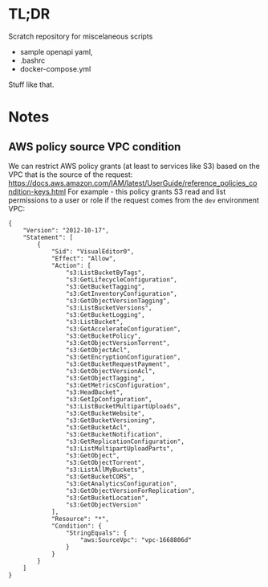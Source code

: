 # TL;DR

Scratch repository for miscelaneous scripts 
* sample openapi yaml, 
* .bashrc
* docker-compose.yml

Stuff like that.

# Notes

## AWS policy source VPC condition

We can restrict AWS policy grants (at least to services like S3) based on the VPC that is the source of the request:
    https://docs.aws.amazon.com/IAM/latest/UserGuide/reference_policies_condition-keys.html
For example - this policy grants S3 read and list permissions to a user or role if the request comes from the `dev` environment VPC:
```
{
    "Version": "2012-10-17",
    "Statement": [
        {
            "Sid": "VisualEditor0",
            "Effect": "Allow",
            "Action": [
                "s3:ListBucketByTags",
                "s3:GetLifecycleConfiguration",
                "s3:GetBucketTagging",
                "s3:GetInventoryConfiguration",
                "s3:GetObjectVersionTagging",
                "s3:ListBucketVersions",
                "s3:GetBucketLogging",
                "s3:ListBucket",
                "s3:GetAccelerateConfiguration",
                "s3:GetBucketPolicy",
                "s3:GetObjectVersionTorrent",
                "s3:GetObjectAcl",
                "s3:GetEncryptionConfiguration",
                "s3:GetBucketRequestPayment",
                "s3:GetObjectVersionAcl",
                "s3:GetObjectTagging",
                "s3:GetMetricsConfiguration",
                "s3:HeadBucket",
                "s3:GetIpConfiguration",
                "s3:ListBucketMultipartUploads",
                "s3:GetBucketWebsite",
                "s3:GetBucketVersioning",
                "s3:GetBucketAcl",
                "s3:GetBucketNotification",
                "s3:GetReplicationConfiguration",
                "s3:ListMultipartUploadParts",
                "s3:GetObject",
                "s3:GetObjectTorrent",
                "s3:ListAllMyBuckets",
                "s3:GetBucketCORS",
                "s3:GetAnalyticsConfiguration",
                "s3:GetObjectVersionForReplication",
                "s3:GetBucketLocation",
                "s3:GetObjectVersion"
            ],
            "Resource": "*",
            "Condition": {
                "StringEquals": {
                    "aws:SourceVpc": "vpc-1668806d"
                }
            }
        }
    ]
}
```

